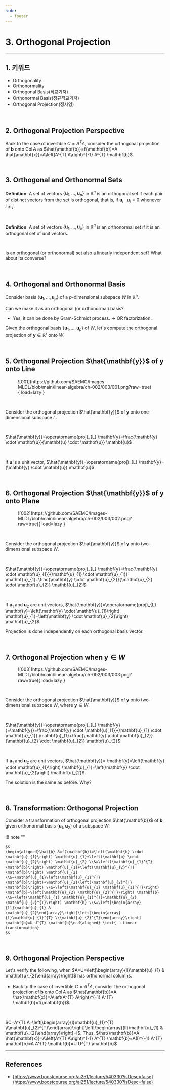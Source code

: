 ```yaml
---
hide:
  - footer
---
```


# 3. Orthogonal Projection

---

## 1. 키워드

- Orthogonality
- Orthonormality
- Orthogonal Basis(직교기저)
- Orthonormal Basis(정규직교기저)
- Orthogonal Projection(정사영)

<br/>

## 2. Orthogonal Projection Perspective

Back to the case of invertible $C=A^{T} A$, consider the orthogonal projection of $\mathbf{b}$ onto $\operatorname{Col}A$ as $\hat{\mathbf{b}}=f(\mathbf{b})=A \hat{\mathbf{x}}=A\left(A^{T} A\right)^{-1} A^{T} \mathbf{b}$.

<br/>

## 3. Orthogonal and Orthonormal Sets

**Definition**: A set of vectors $\left\{\mathbf{u}_{1}, \ldots, \mathbf{u}_{p}\right\}$ in $\mathbb{R}^{n}$ is an orthogonal set if each pair of distinct vectors from the set is orthogonal, that is, if $\mathbf{u}_{i} \cdot \mathbf{u}_{j}=0$ whenever $i \neq j$.

<br/>

**Definition**: A set of vectors $\left\{\mathbf{u}_{1}, \ldots, \mathbf{u}_{p}\right\}$ in $\mathbb{R}^{n}$ is an orthonormal set if it is an orthogonal set of unit vectors.

<br/>

Is an orthogonal (or orthonormal) set also a linearly independent set? What about its converse?

<br/>

## 4. Orthogonal and Orthonormal Basis

Consider basis $\left\{\mathbf{u}_{1}, \ldots, \mathbf{u}_{p}\right\}$ of a $p$-dimensional subspace $W$ in $\mathbb{R}^{n}$.

Can we make it as an orthogonal (or orthonormal) basis?

- Yes, it can be done by Gram-Schmidt process. → QR factorization.

Given the orthogonal basis $\left\{\mathbf{u}_{1}, \ldots, \mathbf{u}_{p}\right\}$ of $W$, let's compute the orthogonal projection of $\mathbf{y} \in \mathbb{R}^{r}$ onto $W$.

<br/>

## 5. Orthogonal Projection $\hat{\mathbf{y}}$ of $\mathbf{y}$ onto Line

<figure markdown>
  ![001](https://github.com/SAEMC/Images-MLDL/blob/main/linear-algebra/ch-002/003/001.png?raw=true){ load=lazy }
</figure>

<br/>

Consider the orthogonal projection $\hat{\mathbf{y}}$ of $\mathbf{y}$ onto one-dimensional subspace $L$.

<br/>

$\hat{\mathbf{y}}=\operatorname{proj}_{L} \mathbf{y}=\frac{\mathbf{y} \cdot \mathbf{u}}{\mathbf{u} \cdot \mathbf{u}} \mathbf{u}$

<br/>

If $\mathbf{u}$ is a unit vector, $\hat{\mathbf{y}}=\operatorname{proj}_{L} \mathbf{y}=(\mathbf{y} \cdot \mathbf{u}) \mathbf{u}$.

<br/>

## 6. Orthogonal Projection $\hat{\mathbf{y}}$ of $\mathbf{y}$ onto Plane

<figure markdown>
  ![002](https://github.com/SAEMC/Images-MLDL/blob/main/linear-algebra/ch-002/003/002.png?raw=true){ load=lazy }
</figure>

<br/>

Consider the orthogonal projection $\hat{\mathbf{y}}$ of $\mathbf{y}$ onto two-dimensional subspace $W$.

<br/>

$\hat{\mathbf{y}}=\operatorname{proj}_{L} \mathbf{y}=\frac{\mathbf{y} \cdot \mathbf{u}_{1}}{\mathbf{u}_{1} \cdot \mathbf{u}_{1}} \mathbf{u}_{1}+\frac{\mathbf{y} \cdot \mathbf{u}_{2}}{\mathbf{u}_{2} \cdot \mathbf{u}_{2}} \mathbf{u}_{2}$

<br/>

If $\mathbf{u}_{1}$ and $\mathbf{u}_{2}$ are unit vectors, $\hat{\mathbf{y}}=\operatorname{proj}_{L} \mathbf{y}=\left(\mathbf{y} \cdot \mathbf{u}_{1}\right) \mathbf{u}_{1}+\left(\mathbf{y} \cdot \mathbf{u}_{2}\right) \mathbf{u}_{2}$.

Projection is done independently on each orthogonal basis vector.

<br/>

## 7. Orthogonal Projection when $\mathbf{y} \in W$

<figure markdown>
  ![003](https://github.com/SAEMC/Images-MLDL/blob/main/linear-algebra/ch-002/003/003.png?raw=true){ load=lazy }
</figure>

<br/>

Consider the orthogonal projection $\hat{\mathbf{y}}$ of $\mathbf{y}$ onto two-dimensional subspace $W$, where ${\mathbf{y} \in W}$.

<br/>

$\hat{\mathbf{y}}=\operatorname{proj}_{L} \mathbf{y}{=\mathbf{y}}=\frac{\mathbf{y} \cdot \mathbf{u}_{1}}{\mathbf{u}_{1} \cdot \mathbf{u}_{1}} \mathbf{u}_{1}+\frac{\mathbf{y} \cdot \mathbf{u}_{2}}{\mathbf{u}_{2} \cdot \mathbf{u}_{2}} \mathbf{u}_{2}$

<br/>

If $\mathbf{u}_{1}$ and $\mathbf{u}_{2}$ are unit vectors, $\hat{\mathbf{y}}= \mathbf{y}=\left(\mathbf{y} \cdot \mathbf{u}_{1}\right) \mathbf{u}_{1}+\left(\mathbf{y} \cdot \mathbf{u}_{2}\right) \mathbf{u}_{2}$.

The solution is the same as before. Why?

<br/>

## 8. Transformation: Orthogonal Projection

Consider a transformation of orthogonal projection $\hat{\mathbf{b}}$ of $\mathbf{b}$, given orthonormal basis $\left\{\mathbf{u}_{1}, \mathbf{u}_{2}\right\}$ of a subspace $W$:

!!! note ""

    $$
    \begin{aligned}\hat{b} &=f(\mathbf{b})=\left(\mathbf{b} \cdot \mathbf{u}_{1}\right) \mathbf{u}_{1}+\left(\mathbf{b} \cdot \mathbf{u}_{2}\right) \mathbf{u}_{2} \\&=\left(\mathbf{u}_{1}^{T} \mathbf{b}\right) \mathbf{u}_{1}+\left(\mathbf{u}_{2}^{T} \mathbf{b}\right) \mathbf{u}_{2} \\&=\mathbf{u}_{1}\left(\mathbf{u}_{1}^{T} \mathbf{b}\right)+\mathbf{u}_{2}\left(\mathbf{u}_{2}^{T} \mathbf{b}\right) \\&=\left(\mathbf{u}_{1} \mathbf{u}_{1}^{T}\right) \mathbf{b}+\left(\mathbf{u}_{2} \mathbf{u}_{2}^{T}\right) \mathbf{b} \\&=\left(\mathbf{u}_{1} \mathbf{u}_{1}^{T}+\mathbf{u}_{2} \mathbf{u}_{2}^{T}\right) \mathbf{b} \\&=\left[\begin{array}{ll}\mathbf{u}_{1} & \mathbf{u}_{2}\end{array}\right]\left[\begin{array}{l}\mathbf{u}_{1}^{T} \\\mathbf{u}_{2}^{T}\end{array}\right] \mathbf{b}=U U^{T} \mathbf{b}\end{aligned} \text{ → Linear transformation}
    $$

<br/>

## 9. Orthogonal Projection Perspective

Let's verify the following, when $A=U=\left[\begin{array}{ll}\mathbf{u}_{1} & \mathbf{u}_{2}\end{array}\right]$ has orthonormal columns.

- Back to the case of invertible $C=A^{T} A$, consider the orthogonal projection of $\mathbf{b}$ onto $\operatorname{Col}A$ as $\hat{\mathbf{b}}=A \hat{\mathbf{x}}=A\left(A^{T} A\right)^{-1} A^{T} \mathbf{b}=f(\mathbf{b})$.

<br/>

$C=A^{T} A=\left[\begin{array}{l}\mathbf{u}_{1}^{T} \\\mathbf{u}_{2}^{T}\end{array}\right]\left[\begin{array}{ll}\mathbf{u}_{1} & \mathbf{u}_{2}\end{array}\right]=I$. Thus, $\hat{\mathbf{b}}=A \hat{\mathbf{x}}=A\left(A^{T} A\right)^{-1} A^{T} \mathbf{b}=A(I)^{-1} A^{T} \mathbf{b}=A A^{T} \mathbf{b}=U U^{T} \mathbf{b}$

---

## References

- [https://www.boostcourse.org/ai251/lecture/540330?isDesc=false](https://www.boostcourse.org/ai251/lecture/540330?isDesc=false)
